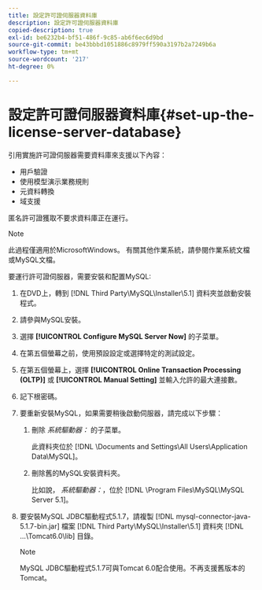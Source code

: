 ```yaml
---
title: 設定許可證伺服器資料庫
description: 設定許可證伺服器資料庫
copied-description: true
exl-id: be6232b4-bf51-486f-9c85-ab6f6ec6d9bd
source-git-commit: be43bbbd1051886c8979ff590a3197b2a7249b6a
workflow-type: tm+mt
source-wordcount: '217'
ht-degree: 0%

---
```


# 設定許可證伺服器資料庫{#set-up-the-license-server-database}

引用實施許可證伺服器需要資料庫來支援以下內容：

* 用戶驗證
* 使用模型演示業務規則
* 元資料轉換
* 域支援

匿名許可證獲取不要求資料庫正在運行。

>[!NOTE]
>
>此過程僅適用於MicrosoftWindows。 有關其他作業系統，請參閱作業系統文檔或MySQL文檔。

要運行許可證伺服器，需要安裝和配置MySQL:

1. 在DVD上，轉到 [!DNL Third Party\MySQL\Installer\5.1] 資料夾並啟動安裝程式。
1. 請參與MySQL安裝。
1. 選擇 **[!UICONTROL Configure MySQL Server Now]** 的子菜單。
1. 在第五個螢幕之前，使用預設設定或選擇特定的測試設定。
1. 在第五個螢幕上，選擇 **[!UICONTROL Online Transaction Processing (OLTP)]** 或 **[!UICONTROL Manual Setting]** 並輸入允許的最大連接數。
1. 記下根密碼。
1. 要重新安裝MySQL，如果需要稍後啟動伺服器，請完成以下步驟：
   1. 刪除 *系統驅動器：* 的子菜單。

      此資料夾位於 [!DNL \Documents and Settings\All Users\Application Data\MySQL]。
   1. 刪除舊的MySQL安裝資料夾。

      比如說， *系統驅動器：*，位於 [!DNL \Program Files\MySQL\MySQL Server 5.1]。
1. 要安裝MySQL JDBC驅動程式5.1.7，請複製 [!DNL mysql-connector-java-5.1.7-bin.jar] 檔案 [!DNL Third Party\MySQL\Installer\5.1] 資料夾 [!DNL ...\Tomcat6.0\lib] 目錄。

   >[!NOTE]
   >
   >MySQL JDBC驅動程式5.1.7可與Tomcat 6.0配合使用。不再支援舊版本的Tomcat。
